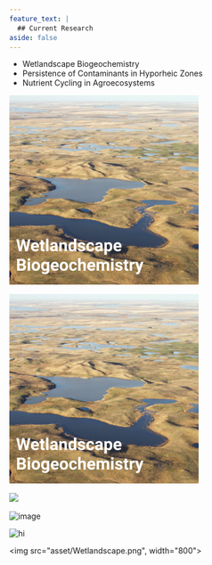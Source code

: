 ```yaml
---
feature_text: |
  ## Current Research
aside: false
---
```


* Wetlandscape Biogeochemistry
* Persistence of Contaminants in Hyporheic Zones
* Nutrient Cycling in Agroecosystems

![](assets/Wetlandscape.png)

![wetlandscape](assets/Wetlandscape.png)

<img src="landscape-ecohydrology.github.io/assets/RiverCont.jpg">

![image](assets/RiverCont.jpg)

<img src="assets/RiverCont.jpg" alt="hi" class="inline"/>

<img src="asset/Wetlandscape.png", width="800">
